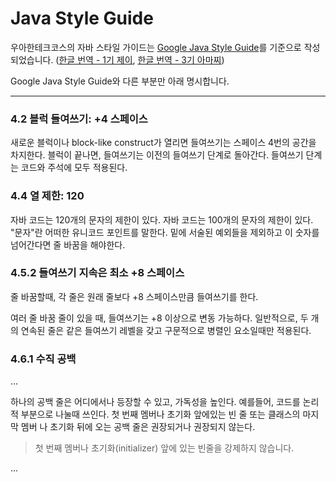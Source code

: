 # Java Style Guide

우아한테크코스의 자바 스타일 가이드는 [Google Java Style Guide](https://google.github.io/styleguide/javaguide.html)를 기준으로 작성되었습니다. ([한글 번역 - 1기 제이](https://github.com/JunHoPark93/google-java-styleguide), [한글 번역 - 3기 아마찌](https://newwisdom.tistory.com/m/96))

Google Java Style Guide와 다른 부분만 아래 명시합니다.

---

### 4.2 블럭 들여쓰기: +4 스페이스

새로운 블럭이나 block-like construct가 열리면 들여쓰기는 스페이스 4번의 공간을 차지한다. 블럭이 끝나면, 들여쓰기는 이전의 들여쓰기 단계로 돌아간다. 들여쓰기 단계는 코드와 주석에 모두 적용된다. 

### 4.4 열 제한: 120

자바 코드는 120개의 문자의 제한이 있다. 자바 코드는 100개의 문자의 제한이 있다. "문자"란 어떠한 유니코드 포인트를 말한다. 밑에 서술된 예외들을 제외하고 이 숫자를 넘어간다면 줄 바꿈을 해야한다.

### 4.5.2 들여쓰기 지속은 최소 +8 스페이스

줄 바꿈할때, 각 줄은 원래 줄보다 +8 스페이스만큼 들여쓰기를 한다.

여러 줄 바꿈 줄이 있을 때, 들여쓰기는 +8 이상으로 변동 가능하다. 일반적으로, 두 개의 연속된 줄은 같은 들여쓰기 레벨을 갖고 구문적으로 병렬인 요소일때만 적용된다.

### 4.6.1 수직 공백
...

하나의 공백 줄은 어디에서나 등장할 수 있고, 가독성을 높인다. 예를들어, 코드를 논리적 부분으로 나눌때 쓰인다. 첫 번째 멤버나 초기화 앞에있는 빈 줄 또는 클래스의 마지막 멤버 나 초기화 뒤에 오는 공백 줄은 권장되거나 권장되지 않는다.

> 첫 번째 멤버나 초기화(initializer) 앞에 있는 빈줄을 강제하지 않습니다.

...
